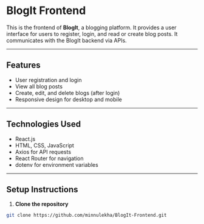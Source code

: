 # BlogIt Frontend

This is the frontend of **BlogIt**, a blogging platform. It provides a user interface for users to register, login, and read or create blog posts. It communicates with the BlogIt backend via APIs.

---

## Features

- User registration and login  
- View all blog posts  
- Create, edit, and delete blogs (after login)  
- Responsive design for desktop and mobile  

---

## Technologies Used

- React.js  
- HTML, CSS, JavaScript  
- Axios for API requests  
- React Router for navigation  
- dotenv for environment variables  

---

## Setup Instructions

1. **Clone the repository**  

```bash
git clone https://github.com/minnulekha/BlogIt-Frontend.git

